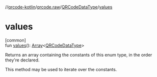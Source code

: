 //[qrcode-kotlin](../../../index.md)/[qrcode.raw](../index.md)/[QRCodeDataType](index.md)/[values](values.md)

# values

[common]\
fun [values](values.md)(): [Array](https://kotlinlang.org/api/latest/jvm/stdlib/kotlin/-array/index.html)&lt;[QRCodeDataType](index.md)&gt;

Returns an array containing the constants of this enum type, in the order they're declared.

This method may be used to iterate over the constants.
